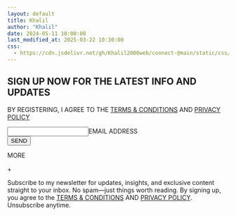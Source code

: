 ```yaml
---
layout: default
title: Khalil
author: "Khalil"
date: 2024-05-11 10:00:00
last_modified_at: 2025-03-22 10:30:00
css: 
  - https://cdn.jsdelivr.net/gh/Khalil2000web/connect-@main/static/css/index.css
---
```


<form action="https://formspree.io/f/mldrezaz" method="POST"><h2>SIGN UP NOW FOR THE LATEST INFO AND UPDATES</h2><p>BY REGISTERING, I AGREE TO THE <a href="https://khaliiil.com/terms-conditions">TERMS & CONDITIONS</a> AND <a href="https://khaliiil.com/privacy-policy">PRIVACY POLICY</a></p><div class="input-container"><input required type="email" id="email" name="email" placeholder=" " autocomplete="off"><label for="email">EMAIL ADDRESS</label></div><button id="subtn" type="submit">SEND</button>
<div class="bs38ha-m">
<div class="expandable-row" onclick="toggleMessage(this)"><p class="left-text">MORE</p><p class="right-text">+</p></div><div class="expandable-message">Subscribe to my newsletter for updates, insights, and exclusive content straight to your inbox. No spam—just things worth reading. By signing up, you agree to the <a href="https://khaliiil.com/terms-conditions">TERMS & CONDITIONS</a> AND <a href="https://khaliiil.com/privacy-policy">PRIVACY POLICY</a>. Unsubscribe anytime.</div>
</div>
</form>

<script>function toggleMessage(element) {var message = element.nextElementSibling;var plusIcon = element.querySelector(".right-text");if (message.style.display === "none" || message.style.display === "") {message.style.display = "block";plusIcon.textContent = "—"; } else {message.style.display = "none";plusIcon.textContent = "+";}}</script>